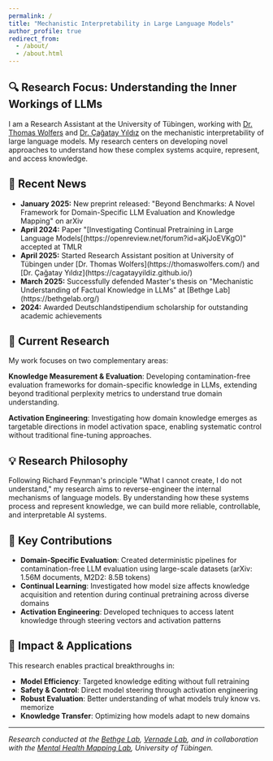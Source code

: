 ```yaml
---
permalink: /
title: "Mechanistic Interpretability in Large Language Models"
author_profile: true
redirect_from: 
  - /about/
  - /about.html
---
```


## 🔍 Research Focus: Understanding the Inner Workings of LLMs

I am a Research Assistant at the University of Tübingen, working with [Dr. Thomas Wolfers](https://thomaswolfers.com/) and [Dr. Çağatay Yıldız](https://cagatayyildiz.github.io/) on the mechanistic interpretability of large language models. My research centers on developing novel approaches to understand how these complex systems acquire, represent, and access knowledge.

## 📰 Recent News

<div class="news-box">
<ul>
<li><strong>January 2025:</strong> New preprint released: "Beyond Benchmarks: A Novel Framework for Domain-Specific LLM Evaluation and Knowledge Mapping" on arXiv</li>
<li><strong>April 2024:</strong> Paper "[Investigating Continual Pretraining in Large Language Models[(https://openreview.net/forum?id=aKjJoEVKgO)" accepted at TMLR</li>
<li><strong>April 2025:</strong> Started Research Assistant position at University of Tübingen under [Dr. Thomas Wolfers](https://thomaswolfers.com/) and [Dr. Çağatay Yıldız](https://cagatayyildiz.github.io/)</li>
<li><strong>March 2025:</strong> Successfully defended Master's thesis on "Mechanistic Understanding of Factual Knowledge in LLMs" at [Bethge Lab](https://bethgelab.org/)</li>
<li><strong>2024:</strong> Awarded Deutschlandstipendium scholarship for outstanding academic achievements</li>
</ul>
</div>


## 🧪 Current Research

My work focuses on two complementary areas:

**Knowledge Measurement & Evaluation**: Developing contamination-free evaluation frameworks for domain-specific knowledge in LLMs, extending beyond traditional perplexity metrics to understand true domain understanding.

**Activation Engineering**: Investigating how domain knowledge emerges as targetable directions in model activation space, enabling systematic control without traditional fine-tuning approaches.

## 💡 Research Philosophy

Following Richard Feynman's principle "What I cannot create, I do not understand," my research aims to reverse-engineer the internal mechanisms of language models. By understanding how these systems process and represent knowledge, we can build more reliable, controllable, and interpretable AI systems.

## 🔬 Key Contributions

- **Domain-Specific Evaluation**: Created deterministic pipelines for contamination-free LLM evaluation using large-scale datasets (arXiv: 1.56M documents, M2D2: 8.5B tokens)
- **Continual Learning**: Investigated how model size affects knowledge acquisition and retention during continual pretraining across diverse domains
- **Activation Engineering**: Developed techniques to access latent knowledge through steering vectors and activation patterns

## 🎯 Impact & Applications

This research enables practical breakthroughs in:
- **Model Efficiency**: Targeted knowledge editing without full retraining
- **Safety & Control**: Direct model steering through activation engineering  
- **Robust Evaluation**: Better understanding of what models truly know vs. memorize
- **Knowledge Transfer**: Optimizing how models adapt to new domains

---

*Research conducted at the [Bethge Lab](https://bethgelab.org/), [Vernade Lab](https://www.cvernade.com/), and in collaboration with the [Mental Health Mapping Lab](https://mhm-lab.github.io/), University of Tübingen.*
